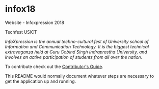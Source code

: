 # infox18
Website - Infoxpression 2018

Techfest USICT

_InfoXpression is the annual techno-cultural fest of University school of Information and Communication Technology. It is the biggest technical extravaganza held at Guru Gobind Singh Indraprastha University, and involves an active participation of students from all over the nation._

To contribute check out the [Contributor's Guide][COGG]. 

[COGG]: /contribution-guide.md

This README would normally document whatever steps are necessary to get the application up and running.
